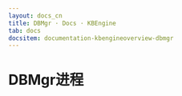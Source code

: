 ```yaml
---
layout: docs_cn
title: DBMgr · Docs · KBEngine
tab: docs
docsitem: documentation-kbengineoverview-dbmgr
---
```


DBMgr进程
====================


